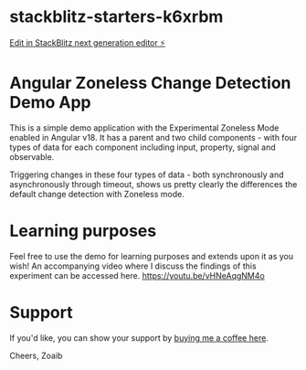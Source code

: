 # stackblitz-starters-k6xrbm

[Edit in StackBlitz next generation editor ⚡️](https://stackblitz.com/~/github.com/igor2000xp/stackblitz-starters-k6xrbm)

# Angular Zoneless Change Detection Demo App

This is a simple demo application with the Experimental Zoneless Mode enabled in Angular v18. It has a parent and two child components - with four types of data for each component including input, property, signal and observable.

Triggering changes in these four types of data - both synchronously and asynchronously through timeout, shows us pretty clearly the differences the default change detection with Zoneless mode.

# Learning purposes

Feel free to use the demo for learning purposes and extends upon it as you wish! An accompanying video where I discuss the findings of this experiment can be accessed here.
https://youtu.be/vHNeAqgNM4o

# Support

If you'd like, you can show your support by [buying me a coffee here](https://buymeacoffee.com/zoaibkhan).

Cheers,
Zoaib

